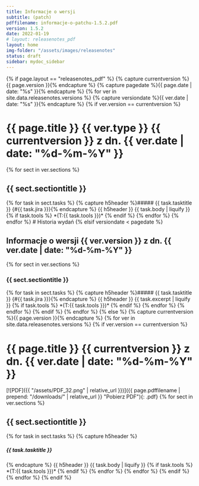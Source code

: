 ```yaml
---
title: Informacje o wersji
subtitle: (patch)
pdffilename: informacje-o-patchu-1.5.2.pdf
version: 1.5.2
date: 2022-01-19
# layout: releasenotes_pdf
layout: home
img-folder: "/assets/images/releasenotes"
status: draft
sidebar: mydoc_sidebar
---
```


{% if page.layout == "releasenotes_pdf" %}
{% capture currentversion %}{{ page.version }}{% endcapture %}
{% capture pagedate %}{{ page.date | date: "%s" }}{% endcapture %}
{% for ver in site.data.releasenotes.versions %}
{% capture versiondate %}{{ ver.date | date: "%s" }}{% endcapture %}
{% if ver.version == currentversion %}
<h1>{{ page.title }} {{ ver.type }} {{ currentversion }} z dn. {{ ver.date | date: "%d-%m-%Y" }}</h1>
{% for sect in ver.sections %}
<h2>{{ sect.sectiontitle }}</h2>
{% for task in sect.tasks %}
{% capture h5header %}##### {{ task.tasktitle }} {#{{ task.jira }}}{% endcapture %}
{{ h5header }}
{{ task.body | liquify }}
{% if task.tools %}
*(T:{{ task.tools }})*
{% endif %}
{% endfor %}
{% endfor %}
# Historia wydań
{% elsif versiondate < pagedate %}
<h2>Informacje o wersji {{ ver.version }} z dn. {{ ver.date | date: "%d-%m-%Y" }}</h2>
{% for sect in ver.sections %}
<h3>{{ sect.sectiontitle }}</h3>
{% for task in sect.tasks %}
{% capture h5header %}##### {{ task.tasktitle }} {#{{ task.jira }}}{% endcapture %}
{{ h5header }}
{{ task.excerpt | liquify }}
{% if task.tools %}
*(T:{{ task.tools }})*
{% endif %}
{% endfor %}
{% endfor %}
{% endif %}
{% endfor %}
{% else %}
{% capture currentversion %}{{ page.version }}{% endcapture %}
{% for ver in site.data.releasenotes.versions %}
{% if ver.version == currentversion %}
<h1>{{ page.title }} {{ currentversion }} z dn. {{ ver.date | date: "%d-%m-%Y" }}</h1>
[![PDF]({{ "/assets/PDF_32.png" | relative_url }})]({{ page.pdffilename | prepend: "/downloads/" | relative_url }} "Pobierz PDF"){: .pdf}
{% for sect in ver.sections %}
<h2>{{ sect.sectiontitle }}</h2>
{% for task in sect.tasks %}
{% capture h5header %}<h5 id="{{ task.jira }}">{{ task.tasktitle }}</h5>{% endcapture %}
{{ h5header }}
{{ task.body | liquify }}
{% if task.tools %}
*(T:{{ task.tools }})*
{% endif %}
{% endfor %}
{% endfor %}
{% endif %}
{% endfor %}
{% endif %}
